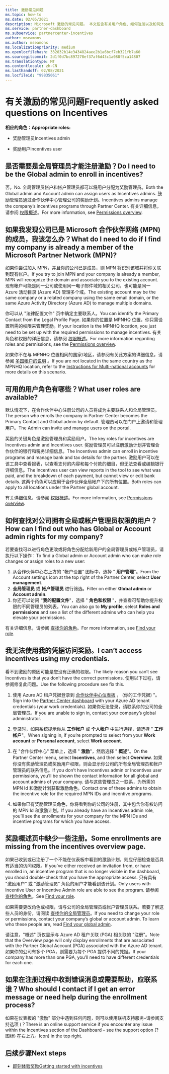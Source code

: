 ```yaml
---
title: 激励常见问题
ms.topic: how-to
ms.date: 02/05/2021
description: Microsoft 激励的常见问题。 本文包含有关用户角色、如何注册以及如何处理错误消息的问题。
ms.service: partner-dashboard
ms.subservice: partnercenter-incentives
author: mseamons
ms.author: mseamons
ms.localizationpriority: medium
ms.openlocfilehash: 332832b14e3434824aee2b1a6bcf7eb321fb7a60
ms.sourcegitcommit: 2d1f0d7bc897278ef37af6d43c1a088f5ca14807
ms.translationtype: MT
ms.contentlocale: zh-CN
ms.lasthandoff: 02/08/2021
ms.locfileid: "99835061"
---
```

# <a name="frequently-asked-questions-on-incentives"></a><span data-ttu-id="a73ee-104">有关激励的常见问题</span><span class="sxs-lookup"><span data-stu-id="a73ee-104">Frequently asked questions on Incentives</span></span>

<span data-ttu-id="a73ee-105">**相应的角色：**</span><span class="sxs-lookup"><span data-stu-id="a73ee-105">**Appropriate roles:**</span></span>

- <span data-ttu-id="a73ee-106">奖励管理员</span><span class="sxs-lookup"><span data-stu-id="a73ee-106">Incentives admin</span></span>

- <span data-ttu-id="a73ee-107">奖励用户</span><span class="sxs-lookup"><span data-stu-id="a73ee-107">Incentives user</span></span>

## <a name="do-i-need-to-be-the-global-admin-to-enroll-in-incentives"></a><span data-ttu-id="a73ee-108">是否需要是全局管理员才能注册激励？</span><span class="sxs-lookup"><span data-stu-id="a73ee-108">Do I need to be the Global admin to enroll in incentives?</span></span>

<span data-ttu-id="a73ee-109">否。</span><span class="sxs-lookup"><span data-stu-id="a73ee-109">No.</span></span> <span data-ttu-id="a73ee-110">全局管理员帐户和帐户管理员都可以将用户分配为奖励管理员。</span><span class="sxs-lookup"><span data-stu-id="a73ee-110">Both the Global admin and Account admin can assign users as Incentives admins.</span></span> <span data-ttu-id="a73ee-111">鼓励管理员通过合作伙伴中心管理公司的奖励计划。</span><span class="sxs-lookup"><span data-stu-id="a73ee-111">Incentives admins manage the company’s incentives programs through Partner Center.</span></span> <span data-ttu-id="a73ee-112">有关详细信息，请参阅 [权限概述](permissions-overview.md)。</span><span class="sxs-lookup"><span data-stu-id="a73ee-112">For more information, see [Permissions overview](permissions-overview.md).</span></span>

## <a name="what-do-i-need-to-do-if-i-find-my-company-is-already-a-member-of-the-microsoft-partner-network-mpn"></a><span data-ttu-id="a73ee-113">如果我发现公司已是 Microsoft 合作伙伴网络 (MPN) 的成员，我该怎么办？</span><span class="sxs-lookup"><span data-stu-id="a73ee-113">What do I need to do if I find my company is already a member of the Microsoft Partner Network (MPN)?</span></span>

<span data-ttu-id="a73ee-114">如果你尝试加入 MPN，并且你的公司已是成员，则 MPN 将识别该域并将你关联到现有帐户。</span><span class="sxs-lookup"><span data-stu-id="a73ee-114">If you try to join MPN and your company is already a member, MPN will recognize the domain and associate you to the existing account.</span></span> <span data-ttu-id="a73ee-115">现有帐户可能是同一公司或使用同一电子邮件域的相关公司，也可能是同一 Azure 活动目录 (Azure AD) 管理多个域。</span><span class="sxs-lookup"><span data-stu-id="a73ee-115">The existing account may be the same company or a related company using the same email domain, or the same Azure Activity Directory (Azure AD) to manage multiple domains.</span></span>

<span data-ttu-id="a73ee-116">你可以从 "法律配置文件" 页中确定主要联系人。</span><span class="sxs-lookup"><span data-stu-id="a73ee-116">You can identify the Primary Contact from the Legal Profile Page.</span></span> <span data-ttu-id="a73ee-117">如果你的位置是 MPNHQ 位置，你只需设置所需的权限来管理奖励。</span><span class="sxs-lookup"><span data-stu-id="a73ee-117">If your location is the MPNHQ location, you just need to be set up with the required permissions to manage incentives.</span></span> <span data-ttu-id="a73ee-118">有关角色和权限的详细信息，请参阅 [权限概述](permissions-overview.md)。</span><span class="sxs-lookup"><span data-stu-id="a73ee-118">For more information regarding roles and permissions, see the [Permissions overview](permissions-overview.md).</span></span>

<span data-ttu-id="a73ee-119">如果你不在与 MPNHQ 位置相同的国家/地区，请参阅有关此方案的详细信息，请参阅 [多国帐户的说明](https://support.microsoft.com/help/4515619/special-considerations-for-multi-national-partners-joining-the-microso) 。</span><span class="sxs-lookup"><span data-stu-id="a73ee-119">If you are not located in the same country as the MPNHQ location, refer to the [Instructions for Multi-national accounts](https://support.microsoft.com/help/4515619/special-considerations-for-multi-national-partners-joining-the-microso) for more details on this scenario.</span></span>

## <a name="what-user-roles-are-available"></a><span data-ttu-id="a73ee-120">可用的用户角色有哪些？</span><span class="sxs-lookup"><span data-stu-id="a73ee-120">What user roles are available?</span></span>

<span data-ttu-id="a73ee-121">默认情况下，在合作伙伴中心注册公司的人员将成为主要联系人和全局管理员。</span><span class="sxs-lookup"><span data-stu-id="a73ee-121">The person who enrolls the company in Partner Center becomes the Primary Contact and Global admin by default.</span></span> <span data-ttu-id="a73ee-122">管理员可以在门户上邀请和管理用户。</span><span class="sxs-lookup"><span data-stu-id="a73ee-122">The Admin can invite and manage users on the portal.</span></span>

<span data-ttu-id="a73ee-123">奖励的关键角色是激励管理员和奖励用户。</span><span class="sxs-lookup"><span data-stu-id="a73ee-123">The key roles for incentives are Incentives admin and Incentives user.</span></span> <span data-ttu-id="a73ee-124">奖励管理员可以注册激励计划并管理合作伙伴的银行和税务详细信息。</span><span class="sxs-lookup"><span data-stu-id="a73ee-124">The Incentives admin can enroll in incentive programs and manage bank and tax details for the partner.</span></span> <span data-ttu-id="a73ee-125">激励用户可以在该工具中查看报表，以查看支付的内容和每个付款的细目，但无法查看或编辑银行详细信息。</span><span class="sxs-lookup"><span data-stu-id="a73ee-125">The Incentives user can view reports in the tool to see what was paid, and the breakdown of each payment, but cannot view or edit bank details.</span></span> <span data-ttu-id="a73ee-126">这两个角色可以应用于合作伙伴全局帐户下的所有位置。</span><span class="sxs-lookup"><span data-stu-id="a73ee-126">Both roles can apply to all locations under the Partner global account.</span></span>

<span data-ttu-id="a73ee-127">有关详细信息，请参阅 [权限概述](permissions-overview.md)。</span><span class="sxs-lookup"><span data-stu-id="a73ee-127">For more information, see [Permissions overview](permissions-overview.md).</span></span>

## <a name="how-can-i-find-out-who-has-global-or-account-admin-rights-for-my-company"></a><span data-ttu-id="a73ee-128">如何查找对公司拥有全局或帐户管理员权限的用户？</span><span class="sxs-lookup"><span data-stu-id="a73ee-128">How can I find out who has Global or Account admin rights for my company?</span></span>

<span data-ttu-id="a73ee-129">若要查找可以进行角色更改或将角色分配给新用户的全局管理员或帐户管理员，请执行以下操作：</span><span class="sxs-lookup"><span data-stu-id="a73ee-129">To find a Global admin or Account admin who can make role changes or assign roles to a new user:</span></span>

1. <span data-ttu-id="a73ee-130">从合作伙伴中心右上方的 "帐户设置" 图标中，选择 " **用户管理**"。</span><span class="sxs-lookup"><span data-stu-id="a73ee-130">From the Account settings icon at the top right of the Partner Center, select **User management**.</span></span>
2. <span data-ttu-id="a73ee-131">**全局管理员** 或 **帐户管理员** 进行筛选。</span><span class="sxs-lookup"><span data-stu-id="a73ee-131">Filter on either **Global admin** or **Account admin**.</span></span>
3. <span data-ttu-id="a73ee-132">你还可以访问 **"我的配置文件**"，选择 " **角色和权限** "，并查看可帮助你提升权限的不同管理员的列表。</span><span class="sxs-lookup"><span data-stu-id="a73ee-132">You can also go to **My profile**, select **Roles and permissions** and see a list of the different admins who can help you elevate your permissions.</span></span>
 
<span data-ttu-id="a73ee-133">有关详细信息，请参阅 [查找你的角色](find-your-role.md)。</span><span class="sxs-lookup"><span data-stu-id="a73ee-133">For more information, see [Find your role](find-your-role.md).</span></span>  

## <a name="i-cant-access-incentives-using-my-credentials"></a><span data-ttu-id="a73ee-134">我无法使用我的凭据访问奖励。</span><span class="sxs-lookup"><span data-stu-id="a73ee-134">I can’t access incentives using my credentials.</span></span>

<span data-ttu-id="a73ee-135">看不到激励的原因可能是您没有正确的权限。</span><span class="sxs-lookup"><span data-stu-id="a73ee-135">The likely reason you can’t see Incentives is that you don’t have the correct permissions.</span></span> <span data-ttu-id="a73ee-136">使用以下过程，请参阅修复此问题。</span><span class="sxs-lookup"><span data-stu-id="a73ee-136">Use the following procedure see fix this.</span></span>

1. <span data-ttu-id="a73ee-137">使用 Azure AD 租户凭据登录到 [合作伙伴中心仪表板](https://partner.microsoft.com/dashboard/) ， (你的工作凭据) "。</span><span class="sxs-lookup"><span data-stu-id="a73ee-137">Sign into the [Partner Center dashboard](https://partner.microsoft.com/dashboard/) with your Azure AD tenant credentials (your work credentials).</span></span> <span data-ttu-id="a73ee-138">如果你无法登录，请联系你的公司的全局管理员。</span><span class="sxs-lookup"><span data-stu-id="a73ee-138">If you are unable to  sign in, contact your company’s global administrator.</span></span>

2. <span data-ttu-id="a73ee-139">登录时，如果系统提示你从 **工作帐户** 或 **个人帐户** 中进行选择，请选择 " **工作帐户**"。</span><span class="sxs-lookup"><span data-stu-id="a73ee-139">When signing in, if you’re prompted to select from your **Work account** or **Personal account**, select **Work account**.</span></span>

3. <span data-ttu-id="a73ee-140">在 "合作伙伴中心" 菜单上，选择 " **激励**"，然后选择 " **概述**"。</span><span class="sxs-lookup"><span data-stu-id="a73ee-140">On the Partner Center menu, select **Incentives**, and then select **Overview**.</span></span> <span data-ttu-id="a73ee-141">如果你没有奖励管理员或奖励用户权限，则会显示你公司的所有全局管理员和帐户管理员的联系信息。</span><span class="sxs-lookup"><span data-stu-id="a73ee-141">If you don’t have Incentives admin or Incentives user permissions,  you’ll be shown the contact information for all global and account admins of your company.</span></span> <span data-ttu-id="a73ee-142">请与这些管理员之一联系，为所需的 MPN Id 和激励计划获取激励角色。</span><span class="sxs-lookup"><span data-stu-id="a73ee-142">Contact one of these admins to obtain the incentive role for the required MPN IDs and incentive programs.</span></span>

4. <span data-ttu-id="a73ee-143">如果你已有奖励管理员角色，你将看到你的公司的注册，其中包含你有权访问的 MPN Id 和激励计划。</span><span class="sxs-lookup"><span data-stu-id="a73ee-143">If you already have an Incentives admin role, you’ll see the enrollments for your company for the MPN IDs and incentive programs for which you have access.</span></span>

## <a name="some-enrollments-are-missing-from-the-incentives-overview-page"></a><span data-ttu-id="a73ee-144">奖励概述页中缺少一些注册。</span><span class="sxs-lookup"><span data-stu-id="a73ee-144">Some enrollments are missing from the incentives overview page.</span></span>

<span data-ttu-id="a73ee-145">如果已收到或已注册了一个不能在仪表板中看到的激励计划，则应仔细检查是否具有适当的访问权限。</span><span class="sxs-lookup"><span data-stu-id="a73ee-145">If you’ve either received an invitation from, or have enrolled in, an incentive program that is no longer visible in the dashboard, you should double-check that you have the appropriate access.</span></span> <span data-ttu-id="a73ee-146">只有具有 "激励用户" 或 "激励管理员" 角色的用户才能看到该计划。</span><span class="sxs-lookup"><span data-stu-id="a73ee-146">Only users with Incentive User or Incentive Admin role are able to see the program.</span></span> <span data-ttu-id="a73ee-147">请参阅 [查找你的角色](https://docs.microsoft.com/partner-center/find-your-role)。</span><span class="sxs-lookup"><span data-stu-id="a73ee-147">See [Find your role](https://docs.microsoft.com/partner-center/find-your-role).</span></span>

<span data-ttu-id="a73ee-148">如果需要更改角色或权限，请与公司的全局管理员或帐户管理员联系。若要了解这些人员的身份，请阅读 [查找你的全局管理员](https://docs.microsoft.com/partner-center/find-your-role#find-your-global-admin)。</span><span class="sxs-lookup"><span data-stu-id="a73ee-148">If you need to change your role or permissions, contact your company’s global or account admin. To learn who these people are, read [Find your global admin](https://docs.microsoft.com/partner-center/find-your-role#find-your-global-admin).</span></span>

<span data-ttu-id="a73ee-149">请注意，"概述" 页仅显示与 Azure AD 租户关联 (PGA) 相关联的 "注册"。</span><span class="sxs-lookup"><span data-stu-id="a73ee-149">Note that the Overview page will only display enrollments that are associated with the Partner Global Account (PGA) associated with the Azure AD tenant.</span></span> <span data-ttu-id="a73ee-150">如果你的公司有多个 PGA，则需要为每个 PGA 提供不同的凭据。</span><span class="sxs-lookup"><span data-stu-id="a73ee-150">If your company has more than one PGA, you’ll need to have different credentials for each one.</span></span>

## <a name="who-should-i-contact-if-i-get-an-error-message-or-need-help-during-the-enrollment-process"></a><span data-ttu-id="a73ee-151">如果在注册过程中收到错误消息或需要帮助，应联系谁？</span><span class="sxs-lookup"><span data-stu-id="a73ee-151">Who should I contact if I get an error message or need help during the enrollment process?</span></span>

<span data-ttu-id="a73ee-152">如果在仪表板的 "激励" 部分中遇到任何问题，则可以使用联机支持服务–请参阅支持选项 (？</span><span class="sxs-lookup"><span data-stu-id="a73ee-152">There is an online support service if you encounter any issue within the Incentives section of the Dashboard – see the support option (?</span></span> <span data-ttu-id="a73ee-153">图标) 在右上方。</span><span class="sxs-lookup"><span data-stu-id="a73ee-153">Icon) in the top right.</span></span>

## <a name="next-steps"></a><span data-ttu-id="a73ee-154">后续步骤</span><span class="sxs-lookup"><span data-stu-id="a73ee-154">Next steps</span></span>

- [<span data-ttu-id="a73ee-155">即刻体验奖励</span><span class="sxs-lookup"><span data-stu-id="a73ee-155">Getting started with incentives</span></span>](incentives-get-started-intro.md)
